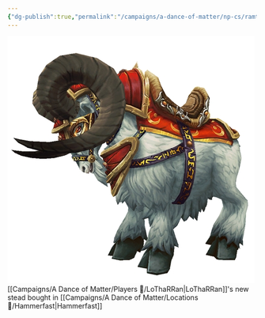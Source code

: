 ```yaml
---
{"dg-publish":true,"permalink":"/campaigns/a-dance-of-matter/np-cs/ramtholemewwe/","dgPassFrontmatter":true}
---
```


![attachments/battle-goat--stormpikebattlecharger.jpg|battle-goat--stormpikebattlecharger | 100](/img/user/attachments/battle-goat--stormpikebattlecharger.jpg)
[[Campaigns/A Dance of Matter/Players 👤/LoThaRRan\|LoThaRRan]]'s new stead bought in [[Campaigns/A Dance of Matter/Locations 📌/Hammerfast\|Hammerfast]]

